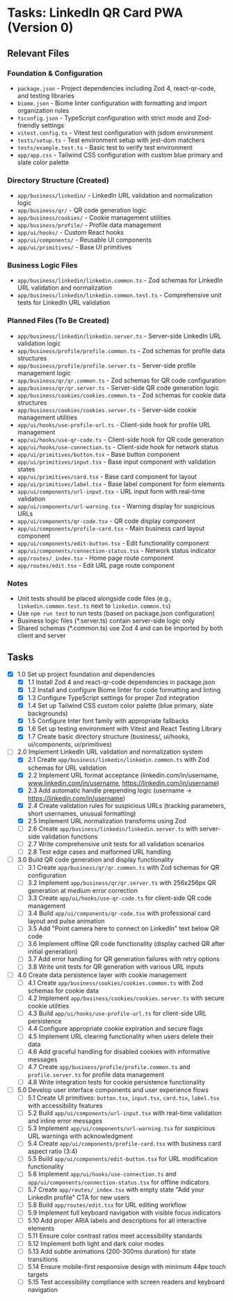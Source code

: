 # Tasks: LinkedIn QR Card PWA (Version 0)

## Relevant Files

### Foundation & Configuration
- `package.json` - Project dependencies including Zod 4, react-qr-code, and testing libraries
- `biome.json` - Biome linter configuration with formatting and import organization rules
- `tsconfig.json` - TypeScript configuration with strict mode and Zod-friendly settings
- `vitest.config.ts` - Vitest test configuration with jsdom environment
- `tests/setup.ts` - Test environment setup with jest-dom matchers
- `tests/example.test.ts` - Basic test to verify test environment
- `app/app.css` - Tailwind CSS configuration with custom blue primary and slate color palette

### Directory Structure (Created)
- `app/business/linkedin/` - LinkedIn URL validation and normalization logic
- `app/business/qr/` - QR code generation logic
- `app/business/cookies/` - Cookie management utilities
- `app/business/profile/` - Profile data management
- `app/ui/hooks/` - Custom React hooks
- `app/ui/components/` - Reusable UI components
- `app/ui/primitives/` - Base UI primitives

### Business Logic Files
- `app/business/linkedin/linkedin.common.ts` - Zod schemas for LinkedIn URL validation and normalization
- `app/business/linkedin/linkedin.common.test.ts` - Comprehensive unit tests for LinkedIn URL validation

### Planned Files (To Be Created)
- `app/business/linkedin/linkedin.server.ts` - Server-side LinkedIn URL validation logic
- `app/business/profile/profile.common.ts` - Zod schemas for profile data structures
- `app/business/profile/profile.server.ts` - Server-side profile management logic
- `app/business/qr/qr.common.ts` - Zod schemas for QR code configuration
- `app/business/qr/qr.server.ts` - Server-side QR code generation logic
- `app/business/cookies/cookies.common.ts` - Zod schemas for cookie data structures
- `app/business/cookies/cookies.server.ts` - Server-side cookie management utilities
- `app/ui/hooks/use-profile-url.ts` - Client-side hook for profile URL management
- `app/ui/hooks/use-qr-code.ts` - Client-side hook for QR code generation
- `app/ui/hooks/use-connection.ts` - Client-side hook for network status
- `app/ui/primitives/button.tsx` - Base button component
- `app/ui/primitives/input.tsx` - Base input component with validation states
- `app/ui/primitives/card.tsx` - Base card component for layout
- `app/ui/primitives/label.tsx` - Base label component for form elements
- `app/ui/components/url-input.tsx` - URL input form with real-time validation
- `app/ui/components/url-warning.tsx` - Warning display for suspicious URLs
- `app/ui/components/qr-code.tsx` - QR code display component
- `app/ui/components/profile-card.tsx` - Main business card layout component
- `app/ui/components/edit-button.tsx` - Edit functionality component
- `app/ui/components/connection-status.tsx` - Network status indicator
- `app/routes/_index.tsx` - Home page route component
- `app/routes/edit.tsx` - Edit URL page route component

### Notes

- Unit tests should be placed alongside code files (e.g., `linkedin.common.test.ts` next to `linkedin.common.ts`)
- Use `npm run test` to run tests (based on package.json configuration)
- Business logic files (*.server.ts) contain server-side logic only
- Shared schemas (*.common.ts) use Zod 4 and can be imported by both client and server

## Tasks

- [x] 1.0 Set up project foundation and dependencies
  - [x] 1.1 Install Zod 4 and react-qr-code dependencies in package.json
  - [x] 1.2 Install and configure Biome linter for code formatting and linting
  - [x] 1.3 Configure TypeScript settings for proper Zod integration
  - [x] 1.4 Set up Tailwind CSS custom color palette (blue primary, slate backgrounds)
  - [x] 1.5 Configure Inter font family with appropriate fallbacks
  - [x] 1.6 Set up testing environment with Vitest and React Testing Library
  - [x] 1.7 Create basic directory structure (business/, ui/hooks, ui/components, ui/primitives)

- [ ] 2.0 Implement LinkedIn URL validation and normalization system
  - [x] 2.1 Create `app/business/linkedin/linkedin.common.ts` with Zod schemas for URL validation
  - [x] 2.2 Implement URL format acceptance (linkedin.com/in/username, www.linkedin.com/in/username, https://linkedin.com/in/username)
  - [x] 2.3 Add automatic handle prepending logic (username → https://linkedin.com/in/username)
  - [x] 2.4 Create validation rules for suspicious URLs (tracking parameters, short usernames, unusual formatting)
  - [x] 2.5 Implement URL normalization transforms using Zod
  - [ ] 2.6 Create `app/business/linkedin/linkedin.server.ts` with server-side validation functions
  - [ ] 2.7 Write comprehensive unit tests for all validation scenarios
  - [ ] 2.8 Test edge cases and malformed URL handling

- [ ] 3.0 Build QR code generation and display functionality
  - [ ] 3.1 Create `app/business/qr/qr.common.ts` with Zod schemas for QR configuration
  - [ ] 3.2 Implement `app/business/qr/qr.server.ts` with 256x256px QR generation at medium error correction
  - [ ] 3.3 Create `app/ui/hooks/use-qr-code.ts` for client-side QR code management
  - [ ] 3.4 Build `app/ui/components/qr-code.tsx` with professional card layout and pulse animation
  - [ ] 3.5 Add "Point camera here to connect on LinkedIn" text below QR code
  - [ ] 3.6 Implement offline QR code functionality (display cached QR after initial generation)
  - [ ] 3.7 Add error handling for QR generation failures with retry options
  - [ ] 3.8 Write unit tests for QR generation with various URL inputs

- [ ] 4.0 Create data persistence layer with cookie management
  - [ ] 4.1 Create `app/business/cookies/cookies.common.ts` with Zod schemas for cookie data
  - [ ] 4.2 Implement `app/business/cookies/cookies.server.ts` with secure cookie utilities
  - [ ] 4.3 Build `app/ui/hooks/use-profile-url.ts` for client-side URL persistence
  - [ ] 4.4 Configure appropriate cookie expiration and secure flags
  - [ ] 4.5 Implement URL clearing functionality when users delete their data
  - [ ] 4.6 Add graceful handling for disabled cookies with informative messages
  - [ ] 4.7 Create `app/business/profile/profile.common.ts` and `profile.server.ts` for profile data management
  - [ ] 4.8 Write integration tests for cookie persistence functionality

- [ ] 5.0 Develop user interface components and user experience flows
  - [ ] 5.1 Create UI primitives: `button.tsx`, `input.tsx`, `card.tsx`, `label.tsx` with accessibility features
  - [ ] 5.2 Build `app/ui/components/url-input.tsx` with real-time validation and inline error messages
  - [ ] 5.3 Implement `app/ui/components/url-warning.tsx` for suspicious URL warnings with acknowledgment
  - [ ] 5.4 Create `app/ui/components/profile-card.tsx` with business card aspect ratio (3:4)
  - [ ] 5.5 Build `app/ui/components/edit-button.tsx` for URL modification functionality
  - [ ] 5.6 Implement `app/ui/hooks/use-connection.ts` and `app/ui/components/connection-status.tsx` for offline indicators
  - [ ] 5.7 Create `app/routes/_index.tsx` with empty state "Add your LinkedIn profile" CTA for new users
  - [ ] 5.8 Build `app/routes/edit.tsx` for URL editing workflow
  - [ ] 5.9 Implement full keyboard navigation with visible focus indicators
  - [ ] 5.10 Add proper ARIA labels and descriptions for all interactive elements
  - [ ] 5.11 Ensure color contrast ratios meet accessibility standards
  - [ ] 5.12 Implement both light and dark color modes
  - [ ] 5.13 Add subtle animations (200-300ms duration) for state transitions
  - [ ] 5.14 Ensure mobile-first responsive design with minimum 44px touch targets
  - [ ] 5.15 Test accessibility compliance with screen readers and keyboard navigation